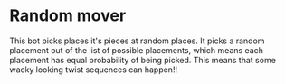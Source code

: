 # Random mover

This bot picks places it's pieces at random places. It picks a random placement out of the list of possible placements, which means each placement has equal probability of being picked. This means that some wacky looking twist sequences can happen!!
